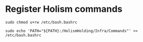 # Register Holism commands

`sudo chmod u+rw /etc/bash.bashrc`   

`sudo echo 'PATH="${PATH}:/HolismHolding/Infra/Commands"' >> /etc/bash.bashrc`